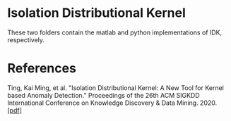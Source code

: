 # Isolation Distributional Kernel

These two folders contain the matlab and python implementations of IDK, respectively.

# References
Ting, Kai Ming, et al. "Isolation Distributional Kernel: A New Tool for Kernel based Anomaly Detection." Proceedings of the 26th ACM SIGKDD International Conference on Knowledge Discovery & Data Mining. 2020.[[pdf]](https://doi.org/10.1145/3394486.3403062)